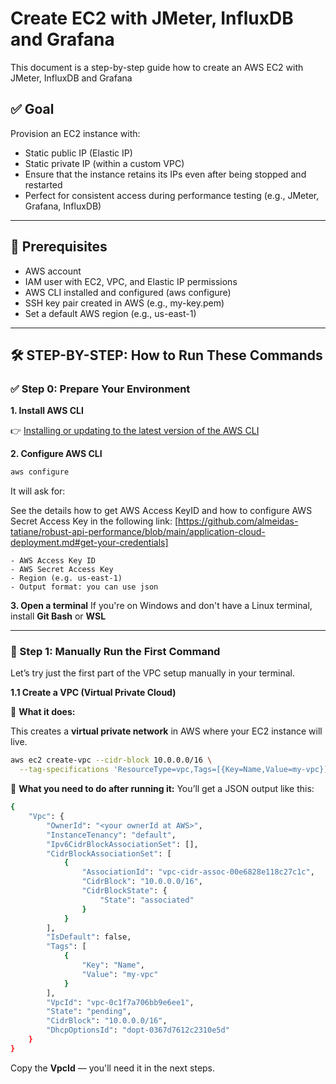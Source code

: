 # Create EC2 with JMeter, InfluxDB and Grafana

This document is a step-by-step guide how to create an AWS EC2 with JMeter, InfluxDB and Grafana

## ✅ Goal

Provision an EC2 instance with:
- Static public IP (Elastic IP)
- Static private IP (within a custom VPC)
- Ensure that the instance retains its IPs even after being stopped and restarted
- Perfect for consistent access during performance testing (e.g., JMeter, Grafana, InfluxDB)
---
## 🧰 Prerequisites
- AWS account
- IAM user with EC2, VPC, and Elastic IP permissions
- AWS CLI installed and configured (aws configure)
- SSH key pair created in AWS (e.g., my-key.pem)
- Set a default AWS region (e.g., us-east-1)
---
## 🛠️ STEP-BY-STEP: How to Run These Commands

### ✅ Step 0: Prepare Your Environment

**1. Install AWS CLI**

👉 [Installing or updating to the latest version of the AWS CLI](https://docs.aws.amazon.com/cli/latest/userguide/install-cliv2.html)

**2. Configure AWS CLI**
```bash
aws configure
```

It will ask for:

See the details how to get AWS Access KeyID and how to configure AWS Secret Access Key in the following link: [https://github.com/almeidas-tatiane/robust-api-performance/blob/main/application-cloud-deployment.md#get-your-credentials]
```
- AWS Access Key ID
- AWS Secret Access Key
- Region (e.g. us-east-1)
- Output format: you can use json
```

**3. Open a terminal**
If you're on Windows and don't have a Linux terminal, install **Git Bash** or **WSL**

---
### 🧪 Step 1: Manually Run the First Command

Let’s try just the first part of the VPC setup manually in your terminal.

**1.1 Create a VPC (Virtual Private Cloud)**

🧠 **What it does:**

This creates a **virtual private network** in AWS where your EC2 instance will live.

```bash
aws ec2 create-vpc --cidr-block 10.0.0.0/16 \
  --tag-specifications 'ResourceType=vpc,Tags=[{Key=Name,Value=my-vpc}]'
```
📎 **What you need to do after running it:**
You’ll get a JSON output like this:

```bash
{
    "Vpc": {
        "OwnerId": "<your ownerId at AWS>",
        "InstanceTenancy": "default",
        "Ipv6CidrBlockAssociationSet": [],
        "CidrBlockAssociationSet": [
            {
                "AssociationId": "vpc-cidr-assoc-00e6828e118c27c1c",
                "CidrBlock": "10.0.0.0/16",
                "CidrBlockState": {
                    "State": "associated"
                }
            }
        ],
        "IsDefault": false,
        "Tags": [
            {
                "Key": "Name",
                "Value": "my-vpc"
            }
        ],
        "VpcId": "vpc-0c1f7a706bb9e6ee1",
        "State": "pending",
        "CidrBlock": "10.0.0.0/16",
        "DhcpOptionsId": "dopt-0367d7612c2310e5d"
    }
}
```
Copy the **VpcId** — you'll need it in the next steps.


